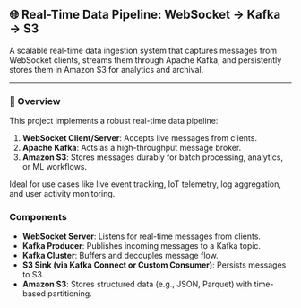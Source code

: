 ## 🌐 Real-Time Data Pipeline: WebSocket → Kafka → S3

A scalable real-time data ingestion system that captures messages from WebSocket clients, streams them through Apache Kafka, and persistently stores them in Amazon S3 for analytics and archival.

---

### 📌 Overview

This project implements a robust real-time data pipeline:

1. **WebSocket Client/Server**: Accepts live messages from clients.
2. **Apache Kafka**: Acts as a high-throughput message broker.
3. **Amazon S3**: Stores messages durably for batch processing, analytics, or ML workflows.

Ideal for use cases like live event tracking, IoT telemetry, log aggregation, and user activity monitoring.

### Components

- **WebSocket Server**: Listens for real-time messages from clients.
- **Kafka Producer**: Publishes incoming messages to a Kafka topic.
- **Kafka Cluster**: Buffers and decouples message flow.
- **S3 Sink (via Kafka Connect or Custom Consumer)**: Persists messages to S3.
- **Amazon S3**: Stores structured data (e.g., JSON, Parquet) with time-based partitioning.
